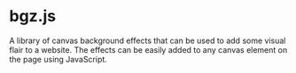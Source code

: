 # bgz.js
A library of canvas background effects that can be used to add some visual flair to a website. The effects can be easily added to any canvas element on the page using JavaScript.
